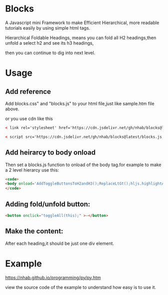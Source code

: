 # Blocks
A Javascript mini Framework to make Efficient Hierarchical, more readable tutorials easily by using simple html tags.

Hierarchical Foldable Headings, means you can fold all H2 headings,then unfold a select h2 and see its h3 headings,

then you can continue to dig into next level.
  
# Usage
## Add reference
Add 	blocks.css" and "blocks.js" to your html file,just like sample.htm file above.

or you use cdn like this
```html
< link rel='stylesheet' href='https://cdn.jsdelivr.net/gh/nhab/blocks@latest/blocks.css'>

< script src='https://cdn.jsdelivr.net/gh/nhab/blocks@latest/blocks.js'></script >
```

## Add heirarcy to body onload
Then set a blocks.js function to onload of the body tag.for example to make a 2 level hierarcy use this:
```html 
<code>
<body onload='AddToggleButtonsToH2andH3();ReplaceLtGt();hljs.highlightAll();'>
</code>
```

## Adding fold/unfold button:
```html  
<button onclick="toggleAll(this);" >-</button>
 ```
## Make the content:
  After each heading,it should be just one div element.
  
# Example
https://nhab.github.io/programming/py/py.htm

view the source code of the example to understand how easy is to use it.
